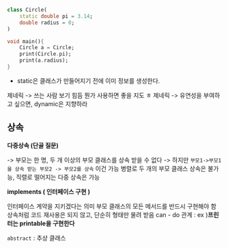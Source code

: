 

```dart
class Circle(
	static double pi = 3.14;
	double radius = 0;
)

void main(){
	Circle a = Circle;
	print(Circle.pi);
	print(a.radius);
}
```


- static은 클래스가 만들어지기 전에 이미 정보를 생성한다.


제네릭 -> 쓰는 사람 보기 힘듬 뭔가 사용하면 좋을 지도 ㅎ
제네릭 -> 유연성을 부여하고 싶으면, dynamic은 지향하라


## 상속

**다중상속 (단골 질문)**

-> 부모는 한 명, 두 개 이상의 부모 클래스를 상속 받을 수 없다
-> 하지만  `부모1->부모1을 상속 받는 부모2 -> 부모2를 상속`  이건 가능 병렬로  두 개의 부모 클래스 상속은 불가능, 직렬로 떨어지는 다중 상속은 가능


**implements ( 인터페이스 구현 )**

인터페이스 계약을 지키겠다는 의미
부모 클래스의 모든 메서드를 반드시 구현해야 함
상속처럼 코드 재사용은 되지 않고, 단순히 형태만 물려 받음
can - do 관계 :  ex )**프린터는 printable을 구현한다**


`abstract`  : 추상 클래스